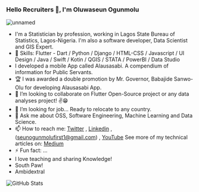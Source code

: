 ### Hello Recruiters 👋, I'm Oluwaseun Ogunmolu

![unnamed](https://user-images.githubusercontent.com/58033364/147422837-bbe4a0de-4d5d-436f-830a-808f7a38b5d6.jpg)



- I'm a Statistician by profession, working in Lagos State Bureau of Statistics, Lagos-Nigeria. I'm also a software developer, Data Scientist and GIS Expert.
- 🌱 Skills: Flutter - Dart / Python / Django / HTML-CSS / Javascript / UI Design / Java / Swift / Kotin / QGIS / STATA / PowerBI / Data Studio
- I developed a mobile App called Alausasabi. A compendium of information for Public Servants. 
- 🏆 I was awarded a double promotion by Mr. Governor, Babajide Sanwo-Olu for developing Alausasabi App.
- 👯 I’m looking to collaborate on Flutter Open-Source project  or any data analyses project! ✌😁
- 🤔 I’m looking for job... Ready to relocate to any country.
- 💬 Ask me about OSS, Software Engineering, Machine Learning and Data Science.
- 📫 How to reach me: [Twitter](https://twitter/seunmolz) , [Linkedin](https://www.linkedin.com/in/oluwaseun-ogunmolu-103bbb198/) ,  (seunogunmolufirst1@gmail.com) , [YouTube](https://www.youtube.com/channel/UCLIXW48R5YR7tq41xYoT3Og)
See more of my technical articles on: [Medium](https://seunogunmolufirst1.medium.com/)
- ⚡ Fun fact: ...
- I love teaching and sharing Knowledge!
- South Paw!
- Ambidextral


![GitHub Stats](https://github-readme-stats.vercel.app/api?username=lagrandecode&theme=radical)
